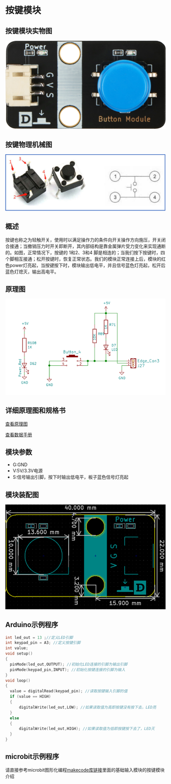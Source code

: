 # 按键模块

## 按键模块实物图

![Button Module](button_module/button_module.png)

## 按键物理机械图

![button_structure](button_module/button_structure.png)

##  概述

​        按键也称之为轻触开关，使用时以满足操作力的条件向开关操作方向施压，开关闭合接通；当撤销压力时开关即断开，其内部结构是靠金属弹片受力变化来实现通断的。如图，正常情况下，按键的 1和2、3和4 脚是相连的；当我们按下按键时，四个脚相互接通；松开按键时，恢复正常状态。
​        我们的模块正常连接上后，模块的红色power灯亮起，当按键按下时，模块输出低电平，并且信号蓝色灯亮起，松开后蓝色灯熄灭，输出高电平。

## 原理图

![button_module_schematic](button_module/button_module_schematic.png)

## 详细原理图和规格书

 [查看原理图](button_module/button_module_schematic.pdf) 

 [查看数据手册](button_module/button_datasheet.pdf) 

## 模块参数

* G:GND
* V:5V/3.3V电源
* S:信号输出引脚，按下时输出低电平，板子蓝色信号灯亮起

## 模块装配图

![button_assembly](button_module/button_assembly.png)

## Arduino示例程序

```c
int led_out = 13 ;//定义LED引脚
int keypad_pin = A3; //定义按键引脚
int value;
void setup()
{
  pinMode(led_out,OUTPUT); //初始化LED连接的引脚为输出引脚
  pinMode(keypad_pin,INPUT); //初始化按键连接的引脚为输入
}
void loop()
{
  value = digitalRead(keypad_pin); //读取按键输入引脚的值
  if (value == HIGH) 
  {
      digitalWrite(led_out,LOW); //如果读取值为高即按键没有按下去，LED亮
  }
  else
  {
      digitalWrite(led_out,HIGH); //如果读取值为低即按键按下去了，LED灭
  }
}
```
## microbit示例程序
请直接参考microbit图形化编程[makecode库链接](https://github.com/emakefun/pxt-sensorbit)里面的基础输入模块的按键模块介绍


